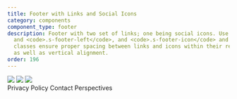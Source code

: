 ```yaml
---
title: Footer with Links and Social Icons
category: components
component_type: footer
description: Footer with two set of links; one being social icons. Use of the <code>.s-footer-right</code>
  and <code>.s-footer-left</code>, and <code>.s-footer-icon</code> and <code>.s-footer-link</code>
  classes ensure proper spacing between links and icons within their respective containers,
  as well as vertical alignment.
order: 196
---
```

<footer class="s-footer">
 <div class="s-footer-left">
   <a class="s-footer-icon"><img src="https://turing-io-assets.s3-us-west-2.amazonaws.com/images/facebook-grey-100.svg"/></a>
   <a class="s-footer-icon"><img src="https://turing-io-assets.s3-us-west-2.amazonaws.com/images/twitter-grey-100.svg"/></a>
   <a class="s-footer-icon"><img src="https://turing-io-assets.s3-us-west-2.amazonaws.com/images/github-grey-100.svg"/></a>
 </div> 
 <div class="s-footer-right">
   <a class="s-footer-link">Privacy Policy</a>
   <a class="s-footer-link">Contact</a>
   <a class="s-footer-link">Perspectives</a>
 </div>
</footer>